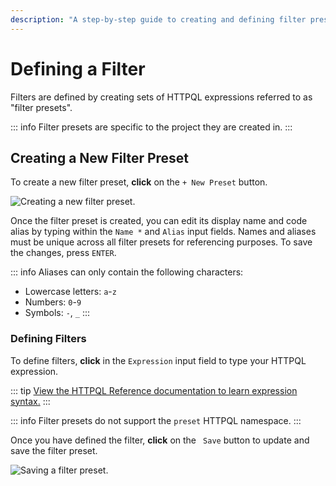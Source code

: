 ```yaml
---
description: "A step-by-step guide to creating and defining filter presets in Caido using HTTPQL expressions to organize and categorize traffic analysis."
---
```


# Defining a Filter

Filters are defined by creating sets of HTTPQL expressions referred to as "filter presets".

::: info
Filter presets are specific to the project they are created in.
:::

## Creating a New Filter Preset

To create a new filter preset, **click** on the `+ New Preset` button.

<img alt="Creating a new filter preset." src="/_images/filters_new_preset.png" center/>

Once the filter preset is created, you can edit its display name and code alias by typing within the `Name *` and `Alias` input fields. Names and aliases must be unique across all filter presets for referencing purposes. To save the changes, press `ENTER`.

::: info
Aliases can only contain the following characters:

- Lowercase letters: `a`-`z`
- Numbers: `0`-`9`
- Symbols: `-`, `_`
:::

### Defining Filters

To define filters, **click** in the `Expression` input field to type your HTTPQL expression.

::: tip
[View the HTTPQL Reference documentation to learn expression syntax.](/reference/httpql.md)
:::

::: info
Filter presets do not support the `preset` HTTPQL namespace.
:::

Once you have defined the filter, **click** on the <code><Icon icon="fas fa-floppy-disk" /> Save</code> button to update and save the filter preset.

<img alt="Saving a filter preset." src="/_images/filters_save.png" center>
